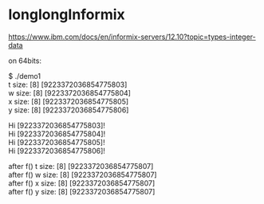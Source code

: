 # longlongInformix  
  
https://www.ibm.com/docs/en/informix-servers/12.10?topic=types-integer-data  
  
on 64bits:

$ ./demo1  
t size: [8] [9223372036854775803]  
w size: [8] [9223372036854775804]  
x size: [8] [9223372036854775805]  
y size: [8] [9223372036854775806]  
  
Hi [9223372036854775803]!  
Hi [9223372036854775804]!  
Hi [9223372036854775805]!  
Hi [9223372036854775806]!  
  
after f() t size: [8] [9223372036854775807]  
after f() w size: [8] [9223372036854775807]  
after f() x size: [8] [9223372036854775807]  
after f() y size: [8] [9223372036854775807]  

